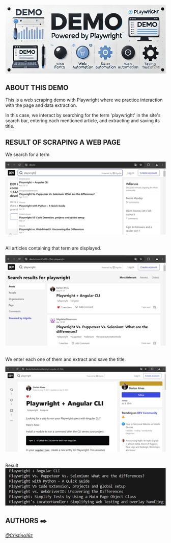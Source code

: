 <img src="./Readme_demo.jpg"/>

## ABOUT THIS DEMO 
This is a web scraping demo with Playwright where we practice interaction with the page and data extraction.

In this case, we interact by searching for the term 'playwright' in the site's search bar, entering each mentioned article, and extracting and saving its title.



## RESULT OF SCRAPING A WEB PAGE
We search for a term

<img src="./Readme_images/Step1.jpg"/>

\
All articles containing that term are displayed.

<img src="./Readme_images/Step2.jpg"/>

\
We enter each one of them and extract and save the title.

<img src="./Readme_images/Step3.jpg"/>

\
Result
<img src="./Readme_images/Step4.jpg"/>



## AUTHORS ✒️
*[@Cristina16z](https://github.com/cristina16z)*

